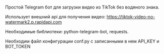 Простой Telegram бот для загрузки видео из TikTok без водяного знака.


Использует внешний api для получения видео: https://tiktok-video-no-watermark2.p.rapidapi.com

Необходимые библиотеки: python-telegram-bot, requests.

Необходим файл конфигурации conf.py с записанными в нем API_KEY и BOT_TOKEN
